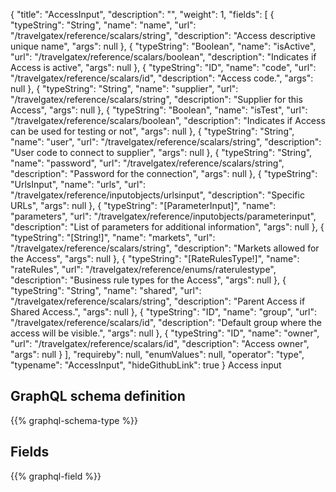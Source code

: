 {
  "title": "AccessInput",
  "description": "",
  "weight": 1,
  "fields": [
    {
      "typeString": "String",
      "name": "name",
      "url": "/travelgatex/reference/scalars/string",
      "description": "Access descriptive unique name",
      "args": null
    },
    {
      "typeString": "Boolean",
      "name": "isActive",
      "url": "/travelgatex/reference/scalars/boolean",
      "description": "Indicates if Access is active",
      "args": null
    },
    {
      "typeString": "ID",
      "name": "code",
      "url": "/travelgatex/reference/scalars/id",
      "description": "Access code.",
      "args": null
    },
    {
      "typeString": "String",
      "name": "supplier",
      "url": "/travelgatex/reference/scalars/string",
      "description": "Supplier for this Access",
      "args": null
    },
    {
      "typeString": "Boolean",
      "name": "isTest",
      "url": "/travelgatex/reference/scalars/boolean",
      "description": "Indicates if Access can be used for testing or not",
      "args": null
    },
    {
      "typeString": "String",
      "name": "user",
      "url": "/travelgatex/reference/scalars/string",
      "description": "User code to connect to supplier",
      "args": null
    },
    {
      "typeString": "String",
      "name": "password",
      "url": "/travelgatex/reference/scalars/string",
      "description": "Password for the connection",
      "args": null
    },
    {
      "typeString": "UrlsInput",
      "name": "urls",
      "url": "/travelgatex/reference/inputobjects/urlsinput",
      "description": "Specific URLs",
      "args": null
    },
    {
      "typeString": "[ParameterInput]",
      "name": "parameters",
      "url": "/travelgatex/reference/inputobjects/parameterinput",
      "description": "List of parameters for additional information",
      "args": null
    },
    {
      "typeString": "[String!]",
      "name": "markets",
      "url": "/travelgatex/reference/scalars/string",
      "description": "Markets allowed for the Access",
      "args": null
    },
    {
      "typeString": "[RateRulesType!]",
      "name": "rateRules",
      "url": "/travelgatex/reference/enums/raterulestype",
      "description": "Business rule types for the Access",
      "args": null
    },
    {
      "typeString": "String",
      "name": "shared",
      "url": "/travelgatex/reference/scalars/string",
      "description": "Parent Access if Shared Access.",
      "args": null
    },
    {
      "typeString": "ID",
      "name": "group",
      "url": "/travelgatex/reference/scalars/id",
      "description": "Default group where the access will be visible.",
      "args": null
    },
    {
      "typeString": "ID",
      "name": "owner",
      "url": "/travelgatex/reference/scalars/id",
      "description": "Access owner",
      "args": null
    }
  ],
  "requireby": null,
  "enumValues": null,
  "operator": "type",
  "typename": "AccessInput",
  "hideGithubLink": true
}
Access input
## GraphQL schema definition

{{% graphql-schema-type %}}

## Fields

{{% graphql-field %}}
